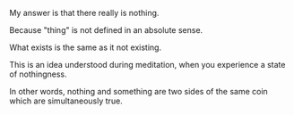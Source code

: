 My answer is that there really is nothing.

Because "thing" is not defined in an absolute sense.

What exists is the same as it not existing.

This is an idea understood during meditation, when you experience a state of nothingness.

In other words, nothing and something are two sides of the same coin which are simultaneously true.